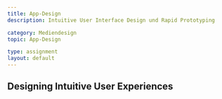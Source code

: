 ```yaml
---
title: App-Design
description: Intuitive User Interface Design und Rapid Prototyping

category: Mediendesign
topic: App-Design

type: assignment
layout: default
---
```



## Designing Intuitive User Experiences
